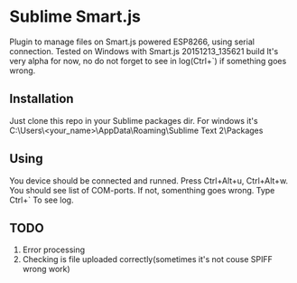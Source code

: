 # Sublime Smart.js

Plugin to manage files on Smart.js powered ESP8266, using serial connection. Tested on Windows with Smart.js 20151213_135621 build
It's very alpha for now, no do not forget to see in log(Ctrl+`) if something goes wrong. 

## Installation

Just clone this repo in your Sublime packages dir. For windows it's C:\Users\\<your_name>\AppData\Roaming\Sublime Text 2\Packages

## Using

You device should be connected and runned. Press Ctrl+Alt+u, Ctrl+Alt+w. You should see list of COM-ports. If not, somenthing goes wrong. Type Ctrl+` To see log.

## TODO
1. Error processing
2. Checking is file uploaded correctly(sometimes it's not couse SPIFF wrong work)
